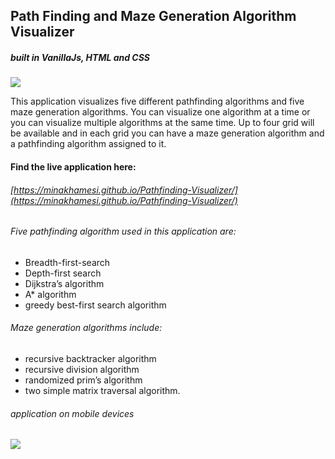 ## Path Finding and Maze Generation Algorithm Visualizer

 ##### built in VanillaJs, HTML and CSS

![](PathF.gif)



This application visualizes five different pathfinding algorithms and five maze generation algorithms. You can visualize one algorithm at a time or you can visualize multiple algorithms at the same time. Up to four grid will be available and in each grid you can have a maze generation algorithm and a pathfinding algorithm assigned to it.

#### Find the live application here:
 ######  [https://minakhamesi.github.io/Pathfinding-Visualizer/](https://minakhamesi.github.io/Pathfinding-Visualizer/)

###### Five pathfinding algorithm used in this application are:
*   Breadth-first-search
*  Depth-first search
*  Dijkstra’s algorithm
*   A* algorithm
*  greedy best-first search algorithm

###### Maze generation algorithms include:
*   recursive backtracker algorithm
*  recursive division algorithm
*  randomized prim’s algorithm
*  two simple matrix traversal algorithm.


###### application on mobile devices
![](mobile.gif)







